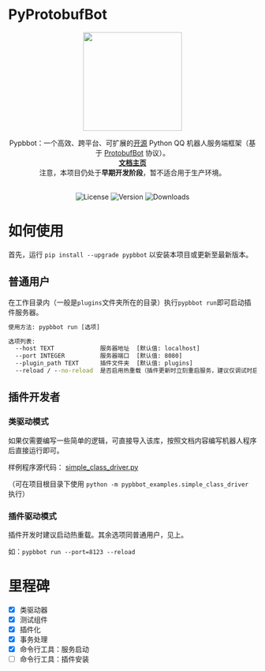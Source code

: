 # PyProtobufBot

<p align="center">
  <img src="https://pypbbot.kale1d0.space/assets/logo_large.png" width="200">
</p>
<div align="center">
Pypbbot：一个高效、跨平台、可扩展的<a href="https://github.com/PHIKN1GHT/pypbbot">开源</a> Python QQ 机器人服务端框架（基于 <a href="https://github.com/ProtobufBot/onebot_idl">
  ProtobufBot</a> 协议）。<br/>
<a href="https://pypbbot.kale1d0.space/"><b>文档主页</b></a><br/>
注意，本项目仍处于<b>早期开发阶段</b>，暂不适合用于生产环境。
</div>
<br/>
<p align="center">
  <img alt="License" src="https://img.shields.io/badge/license-MIT-blue.svg" />
  <img alt="Version" src="https://img.shields.io/pypi/v/pypbbot.svg" />
  <img alt="Downloads" src="https://img.shields.io/pypi/dm/pypbbot" />
</p>

# 如何使用

首先，运行 `pip install --upgrade pypbbot` 以安装本项目或更新至最新版本。

## 普通用户

在工作目录内（一般是`plugins`文件夹所在的目录）执行`pypbbot run`即可启动插件服务器。

```cmd
使用方法: pypbbot run [选项]

选项列表:
  --host TEXT             服务器地址  [默认值: localhost]
  --port INTEGER          服务器端口  [默认值: 8080]
  --plugin_path TEXT      插件文件夹  [默认值: plugins]
  --reload / --no-reload  是否启用热重载（插件更新时立刻重启服务，建议仅调试时启用）  [默认值: no-reload]
```

## 插件开发者

### 类驱动模式

如果仅需要编写一些简单的逻辑，可直接导入该库，按照文档内容编写机器人程序后直接运行即可。

样例程序源代码： [simple_class_driver.py](https://github.com/PHIKN1GHT/pypbbot/blob/main/pypbbot_examples/simple_class_driver.py)

（可在项目根目录下使用 `python -m pypbbot_examples.simple_class_driver` 执行）

### 插件驱动模式

插件开发时建议启动热重载。其余选项同普通用户，见上。

如：`pypbbot run --port=8123 --reload`

# 里程碑

- [x] 类驱动器
- [x] 测试组件
- [x] 插件化
- [x] 事务处理
- [x] 命令行工具：服务启动
- [ ] 命令行工具：插件安装
